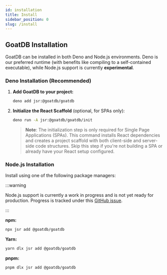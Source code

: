 ```yaml
---
id: installation
title: Install
sidebar_position: 0
slug: /install
---
```



## GoatDB Installation

GoatDB can be installed in both Deno and Node.js environments. Deno is our
preferred runtime (with benefits like compiling to a self-contained executable),
while Node.js support is currently **experimental**.

### Deno Installation (Recommended)

1. **Add GoatDB to your project:**

   ```bash
   deno add jsr:@goatdb/goatdb
   ```

2. **Initialize the React Scaffold** (optional, for SPAs only):

   ```bash
   deno run -A jsr:@goatdb/goatdb/init
   ```
   > **Note**: The initialization step is only required for Single Page
   > Applications (SPAs). This command installs React dependencies and creates a
   > project scaffold with both client-side and server-side code structures.
   > Skip this step if you're not building a SPA or already have your React
   > setup configured.

### Node.js Installation

Install using one of the following package managers:

:::warning

Node.js support is currently a work in progress and is not yet ready for
production. Progress is tracked under this
[GitHub issue](https://github.com/goatplatform/goatdb/issues/27).

:::

**npm:**

```bash
npx jsr add @goatdb/goatdb
```

**Yarn:**

```bash
yarn dlx jsr add @goatdb/goatdb
```

**pnpm:**

```bash
pnpm dlx jsr add @goatdb/goatdb
```
